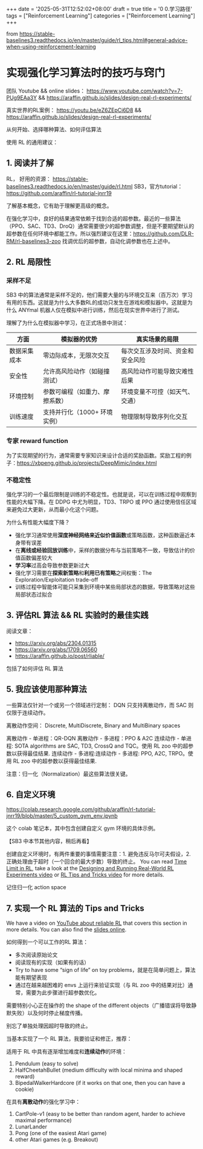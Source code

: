 +++
date = '2025-05-31T12:52:02+08:00'
draft = true
title = '0 0.学习路径'
tags = ["Reinforcement Learning"]
categories = ["Reinforcement Learning"]
+++



from https://stable-baselines3.readthedocs.io/en/master/guide/rl_tips.html#general-advice-when-using-reinforcement-learning

# 实现强化学习算法时的技巧与窍门

团队 Youtube && online slides：
https://www.youtube.com/watch?v=7-PUg9EAa3Y && https://araffin.github.io/slides/design-real-rl-experiments/

真实世界的RL案例：
https://youtu.be/eZ6ZEpCi6D8  && https://araffin.github.io/slides/design-real-rl-experiments/


从何开始、选择哪种算法、如何评估算法

使用 RL 的通用建议：


## 1. 阅读并了解

RL， 好用的资源： https://stable-baselines3.readthedocs.io/en/master/guide/rl.html 
SB3，官方tutorial： https://github.com/araffin/rl-tutorial-jnrr19

了解基本概念，它有助于理解更高级的概念。

在强化学习中，良好的结果通常依赖于找到合适的超参数。最近的一些算法（PPO、SAC、TD3、DroQ）通常需要很少的超参数调整，但是不要期望默认的超参数在任何环境中都能工作。所以强烈建议在这里：https://github.com/DLR-RM/rl-baselines3-zoo 找调优后的超参数，自动化调参数也在上述中。


## 2. RL 局限性
### 采样不足

SB3 中的算法通常是采样不足的，他们需要大量的与环境交互来（百万次）学习有用的东西。这就是为什么大多数RL的成功只发生在游戏和模拟器中。这就是为什么 ANYmal 机器人仅在模拟中进行训练，然后在现实世界中进行了测试。

理解了为什么在模拟器中学习，在正式场景中测试：

|方面|模拟器的优势|真实场景的局限|
|---|---|---|
|数据采集成本	|零边际成本，无限次交互	            |每次交互涉及时间、资金和安全风险|
|安全性	        |允许高风险动作（如碰撞测试）	    |高风险动作可能导致灾难性后果|
|环境控制	    |参数可编程（如重力、摩擦系数）	     |环境变量不可控（如天气、交通）|
|训练速度	    |支持并行化（1000+ 环境实例）	    |物理限制导致序列化交互|


### 专家 reward function
为了实现期望的行为，通常需要专家知识来设计合适的奖励函数。奖励工程的例子：https://xbpeng.github.io/projects/DeepMimic/index.html


### 不稳定性
强化学习的一个最后限制是训练的不稳定性。也就是说，可以在训练过程中观察到性能的大幅下降。在 DDPG 中尤为明显，TD3、TRPO 或 PPO 通过使用信任区域来避免过大更新，从而最小化这个问题。

为什么有性能大幅度下降？

- 强化学习通常使用**深度神经网络来近似价值函数**或策略函数，这种函数逼近本身带有误差
- 在**离线或经验回放训练**中，采样的数据分布与当前策略不一致，导致估计的价值函数偏差较大
- **学习率**过高会导致参数更新过大
- 强化学习需要在**探索新策略**和**利用已有策略**之间权衡：The Exploration/Exploitation trade-off
- 训练过程中智能体可能只采集到环境中某些局部状态的数据，导致策略对这些局部状态过拟合


## 3. 评估RL 算法 && RL 实验时的最佳实践

阅读文章：

- https://arxiv.org/abs/2304.01315
- https://arxiv.org/abs/1709.06560
- https://araffin.github.io/post/rliable/

包括了如何评估 RL 算法

## 5. 我应该使用那种算法

一些算法仅针对一个或另一个领域进行定制： DQN 只支持离散动作，而 SAC 则仅限于连续动作。

离散动作空间：
Discrete, MultiDiscrete, Binary and MultiBinary spaces

离散动作 - 单进程：QR-DQN
离散动作 - 多进程：PPO & A2C
连续动作 - 单进程: SOTA algorithms are SAC, TD3, CrossQ and TQC。使用 RL zoo 中的超参数以获得最佳结果.
连续动作 - 多进程:连续动作 - 多进程: PPO, A2C, TRPO。使用 RL zoo 中的超参数以获得最佳结果.

注意：归一化（Normalization）最这些算法很关键。


## 6. 自定义环境 

https://colab.research.google.com/github/araffin/rl-tutorial-jnrr19/blob/master/5_custom_gym_env.ipynb

这个 colab 笔记本，其中包含创建自定义 gym 环境的具体示例。

【SB3 中本节其他内容，稍后再看】

创建自定义环境时，有两件重要的事情需要注意：1. 避免违反马尔可夫假设，2. 正确处理由于超时（一个回合的最大步数）导致的终止。 You can read [Time Limit in RL](https://arxiv.org/abs/1712.00378), take a look at the [Designing and Running Real-World RL Experiments video](https://youtu.be/eZ6ZEpCi6D8) or [RL Tips and Tricks video](https://www.youtube.com/watch?v=Ikngt0_DXJg) for more details.

记住归一化 action space


## 7. 实现一个 RL 算法的 Tips and Tricks 

We have a video on [YouTube about reliable RL](https://www.youtube.com/watch?v=7-PUg9EAa3Y) that covers this section in more details. You can also find the [slides online](https://araffin.github.io/slides/tips-reliable-rl/).

如何得到一个可以工作的RL 算法：

- 多次阅读原始论文
- 阅读现有的实现（如果有的话）
- Try to have some “sign of life” on toy problems，就是在简单问题上，算法能有期望表现
- 通过在越来越困难的 envs 上运行来验证实现（与 RL zoo 中的结果对比）通常，需要为此步骤进行超参数优化。

需要特别小心正在操作的 the shape of the different objects（广播错误将导致静默失败）以及何时停止梯度传播。

别忘了单独处理因超时导致的终止。

当基本实现了一个 RL 算法，我要验证和修正，推荐：

适用于 RL 中具有逐渐增加难度和**连续动作**的环境：
1. Pendulum (easy to solve)
2. HalfCheetahBullet (medium difficulty with local minima and shaped reward)
3. BipedalWalkerHardcore (if it works on that one, then you can have a cookie)

在具有**离散动作**的强化学习中：
1. CartPole-v1 (easy to be better than random agent, harder to achieve maximal performance)
2. LunarLander
3. Pong (one of the easiest Atari game)
4. other Atari games (e.g. Breakout)



